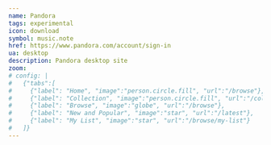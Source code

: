 ```yaml
---
name: Pandora
tags: experimental
icon: download 
symbol: music.note
href: https://www.pandora.com/account/sign-in
ua: desktop
description: Pandora desktop site
zoom:
# config: |
#   {"tabs":[
#     {"label": "Home", "image":"person.circle.fill", "url":"/browse"},
#     {"label": "Collection", "image":"person.circle.fill", "url":"/collection"},
#     {"label": "Browse", "image":"globe", "url":"/browse"},
#     {"label": "New and Popular", "image":"star", "url":"/latest"},
#     {"label": "My List", "image":"star", "url":"/browse/my-list"}
#   ]}
---
```

